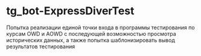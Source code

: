 # tg_bot-ExpressDiverTest
Попытка реализации единой точки входа в программы тестирования по курсам OWD и AOWD с последующей возможностью просмотра исторических данных, а также попытка шаблонизировать вывод результатов тестирования
